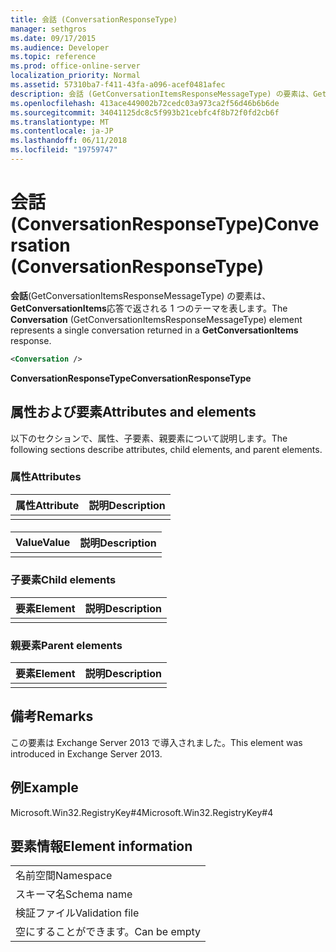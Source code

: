 ```yaml
---
title: 会話 (ConversationResponseType)
manager: sethgros
ms.date: 09/17/2015
ms.audience: Developer
ms.topic: reference
ms.prod: office-online-server
localization_priority: Normal
ms.assetid: 57310ba7-f411-43fa-a096-acef0481afec
description: 会話 (GetConversationItemsResponseMessageType) の要素は、GetConversationItems 応答で返される 1 つのテーマを表します。
ms.openlocfilehash: 413ace449002b72cedc03a973ca2f56d46b6b6de
ms.sourcegitcommit: 34041125dc8c5f993b21cebfc4f8b72f0fd2cb6f
ms.translationtype: MT
ms.contentlocale: ja-JP
ms.lasthandoff: 06/11/2018
ms.locfileid: "19759747"
---
```

# <a name="conversation-conversationresponsetype"></a><span data-ttu-id="eedb6-103">会話 (ConversationResponseType)</span><span class="sxs-lookup"><span data-stu-id="eedb6-103">Conversation (ConversationResponseType)</span></span>

<span data-ttu-id="eedb6-104">**会話**(GetConversationItemsResponseMessageType) の要素は、 **GetConversationItems**応答で返される 1 つのテーマを表します。</span><span class="sxs-lookup"><span data-stu-id="eedb6-104">The **Conversation** (GetConversationItemsResponseMessageType) element represents a single conversation returned in a **GetConversationItems** response.</span></span> 
  
```XML
<Conversation />
```

 <span data-ttu-id="eedb6-105">**ConversationResponseType**</span><span class="sxs-lookup"><span data-stu-id="eedb6-105">**ConversationResponseType**</span></span>
## <a name="attributes-and-elements"></a><span data-ttu-id="eedb6-106">属性および要素</span><span class="sxs-lookup"><span data-stu-id="eedb6-106">Attributes and elements</span></span>

<span data-ttu-id="eedb6-107">以下のセクションで、属性、子要素、親要素について説明します。</span><span class="sxs-lookup"><span data-stu-id="eedb6-107">The following sections describe attributes, child elements, and parent elements.</span></span>
  
### <a name="attributes"></a><span data-ttu-id="eedb6-108">属性</span><span class="sxs-lookup"><span data-stu-id="eedb6-108">Attributes</span></span>

|<span data-ttu-id="eedb6-109">**属性**</span><span class="sxs-lookup"><span data-stu-id="eedb6-109">**Attribute**</span></span>|<span data-ttu-id="eedb6-110">**説明**</span><span class="sxs-lookup"><span data-stu-id="eedb6-110">**Description**</span></span>|
|:-----|:-----|
|||
   
#### 

|<span data-ttu-id="eedb6-111">**Value**</span><span class="sxs-lookup"><span data-stu-id="eedb6-111">**Value**</span></span>|<span data-ttu-id="eedb6-112">**説明**</span><span class="sxs-lookup"><span data-stu-id="eedb6-112">**Description**</span></span>|
|:-----|:-----|
|||
   
### <a name="child-elements"></a><span data-ttu-id="eedb6-113">子要素</span><span class="sxs-lookup"><span data-stu-id="eedb6-113">Child elements</span></span>

|<span data-ttu-id="eedb6-114">**要素**</span><span class="sxs-lookup"><span data-stu-id="eedb6-114">**Element**</span></span>|<span data-ttu-id="eedb6-115">**説明**</span><span class="sxs-lookup"><span data-stu-id="eedb6-115">**Description**</span></span>|
|:-----|:-----|
|||
   
### <a name="parent-elements"></a><span data-ttu-id="eedb6-116">親要素</span><span class="sxs-lookup"><span data-stu-id="eedb6-116">Parent elements</span></span>

|<span data-ttu-id="eedb6-117">**要素**</span><span class="sxs-lookup"><span data-stu-id="eedb6-117">**Element**</span></span>|<span data-ttu-id="eedb6-118">**説明**</span><span class="sxs-lookup"><span data-stu-id="eedb6-118">**Description**</span></span>|
|:-----|:-----|
|||
   
## <a name="remarks"></a><span data-ttu-id="eedb6-119">備考</span><span class="sxs-lookup"><span data-stu-id="eedb6-119">Remarks</span></span>

<span data-ttu-id="eedb6-120">この要素は Exchange Server 2013 で導入されました。</span><span class="sxs-lookup"><span data-stu-id="eedb6-120">This element was introduced in Exchange Server 2013.</span></span>
  
## <a name="example"></a><span data-ttu-id="eedb6-121">例</span><span class="sxs-lookup"><span data-stu-id="eedb6-121">Example</span></span>

<span data-ttu-id="eedb6-122">Microsoft.Win32.RegistryKey#4</span><span class="sxs-lookup"><span data-stu-id="eedb6-122">Microsoft.Win32.RegistryKey#4</span></span>
  
## <a name="element-information"></a><span data-ttu-id="eedb6-123">要素情報</span><span class="sxs-lookup"><span data-stu-id="eedb6-123">Element information</span></span>

||
|:-----|
|<span data-ttu-id="eedb6-124">名前空間</span><span class="sxs-lookup"><span data-stu-id="eedb6-124">Namespace</span></span>  <br/> |
|<span data-ttu-id="eedb6-125">スキーマ名</span><span class="sxs-lookup"><span data-stu-id="eedb6-125">Schema name</span></span>  <br/> |
|<span data-ttu-id="eedb6-126">検証ファイル</span><span class="sxs-lookup"><span data-stu-id="eedb6-126">Validation file</span></span>  <br/> |
|<span data-ttu-id="eedb6-127">空にすることができます。</span><span class="sxs-lookup"><span data-stu-id="eedb6-127">Can be empty</span></span>  <br/> |
   

